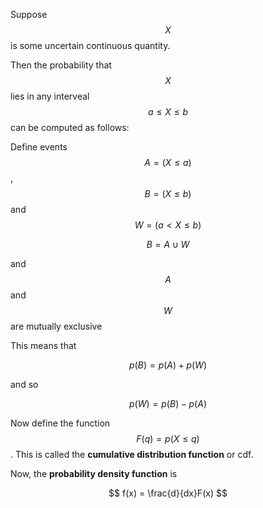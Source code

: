 

Suppose $$X$$ is some uncertain continuous quantity.

Then the probability that $$X$$ lies in any interveal $$a \leq X \leq b$$ can be computed as follows:

Define events $$A = (X \leq a)$$, $$B = (X \leq b)$$ and $$W = (a \lt X \leq b)$$

$$
B = A \cup W
$$

and $$A$$ and $$W$$ are mutually exclusive

This means that

$$
p(B) = p(A) + p(W)
$$

and so

$$
p(W) = p(B) - p(A)
$$

Now define the function $$F(q) = p(X\leq q)$$. This is called the **cumulative distribution function** or cdf.

Now, the **probability density function** is

$$
f(x) = \frac{d}{dx}F(x)
$$
